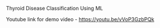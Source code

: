 
Thyroid Disease Classification Using ML


Youtube link for demo video - https://youtu.be/vVoP3GzbPQk

